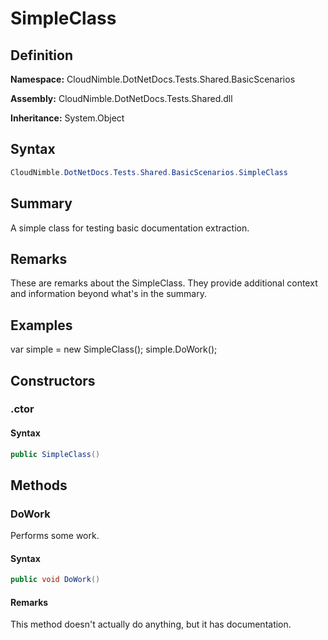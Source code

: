 # SimpleClass

## Definition

**Namespace:** CloudNimble.DotNetDocs.Tests.Shared.BasicScenarios

**Assembly:** CloudNimble.DotNetDocs.Tests.Shared.dll

**Inheritance:** System.Object

## Syntax

```csharp
CloudNimble.DotNetDocs.Tests.Shared.BasicScenarios.SimpleClass
```

## Summary

A simple class for testing basic documentation extraction.

## Remarks

These are remarks about the SimpleClass. They provide additional context
            and information beyond what's in the summary.

## Examples

var simple = new SimpleClass();
            simple.DoWork();

## Constructors

### .ctor

#### Syntax

```csharp
public SimpleClass()
```

## Methods

### DoWork

Performs some work.

#### Syntax

```csharp
public void DoWork()
```

#### Remarks

This method doesn't actually do anything, but it has documentation.

